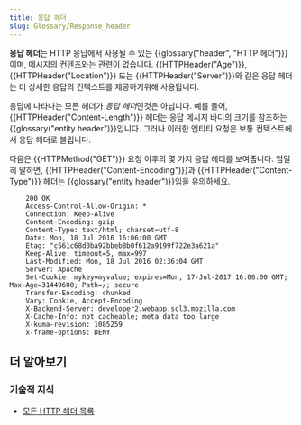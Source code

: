 ```yaml
---
title: 응답 헤더
slug: Glossary/Response_header
---
```


**응답 헤더**는 HTTP 응답에서 사용될 수 있는 {{glossary("header", "HTTP 헤더")}}이며, 메시지의 컨텐츠와는 관련이 없습니다. {{HTTPHeader("Age")}}, {{HTTPHeader("Location")}} 또는 {{HTTPHeader("Server")}}와 같은 응답 헤더는 더 상세한 응답의 컨텍스트를 제공하기위해 사용됩니다.

응답에 나타나는 모든 헤더가 *응답 헤더*인것은 아닙니다. 예를 들어, {{HTTPHeader("Content-Length")}} 헤더는 응답 메시지 바디의 크기를 참조하는 {{glossary("entity header")}}입니다. 그러나 이러한 엔티티 요청은 보통 컨텍스트에서 응답 헤더로 불립니다.

다음은 {{HTTPMethod("GET")}} 요청 이후의 몇 가지 응답 헤더를 보여줍니다. 엄밀히 말하면, {{HTTPHeader("Content-Encoding")}}과 {{HTTPHeader("Content-Type")}} 헤더는 {{glossary("entity header")}}임을 유의하세요.

```
    200 OK
    Access-Control-Allow-Origin: *
    Connection: Keep-Alive
    Content-Encoding: gzip
    Content-Type: text/html; charset=utf-8
    Date: Mon, 18 Jul 2016 16:06:00 GMT
    Etag: "c561c68d0ba92bbeb8b0f612a9199f722e3a621a"
    Keep-Alive: timeout=5, max=997
    Last-Modified: Mon, 18 Jul 2016 02:36:04 GMT
    Server: Apache
    Set-Cookie: mykey=myvalue; expires=Mon, 17-Jul-2017 16:06:00 GMT; Max-Age=31449600; Path=/; secure
    Transfer-Encoding: chunked
    Vary: Cookie, Accept-Encoding
    X-Backend-Server: developer2.webapp.scl3.mozilla.com
    X-Cache-Info: not cacheable; meta data too large
    X-kuma-revision: 1085259
    x-frame-options: DENY
```

## 더 알아보기

### 기술적 지식

- [모든 HTTP 헤더 목록](/ko/docs/Web/HTTP/Headers)
